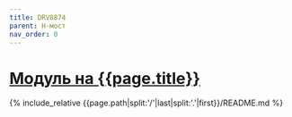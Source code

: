```yaml
---
title: DRV8874
parent: H-мост
nav_order: 0
---
```

# [Модуль на {{page.title}}](https://github.com/mpp2508/{{page.path|split:'/'|last|split:'.'|first}})
{% include_relative {{page.path|split:'/'|last|split:'.'|first}}/README.md %}
